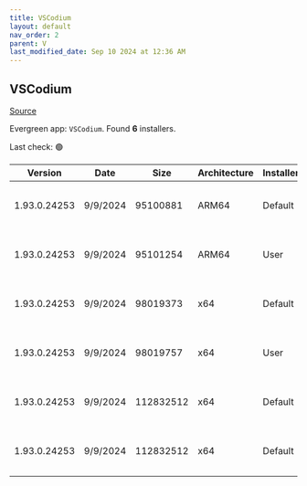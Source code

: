 ```yaml
---
title: VSCodium
layout: default
nav_order: 2
parent: V
last_modified_date: Sep 10 2024 at 12:36 AM
---
```


## VSCodium

[Source](https://vscodium.com)

Evergreen app: `VSCodium`. Found **6** installers.

Last check: 🟢

| Version      | Date     | Size      | Architecture | InstallerType | Type | URI                                                                                                                                                                                                                                      |
| ------------ | -------- | --------- | ------------ | ------------- | ---- | ---------------------------------------------------------------------------------------------------------------------------------------------------------------------------------------------------------------------------------------- |
| 1.93.0.24253 | 9/9/2024 | 95100881  | ARM64        | Default       | exe  | [https://github.com/VSCodium/vscodium/releases/download/1.93.0.24253/VSCodiumSetup-arm64-1.93.0.24253.exe](https://github.com/VSCodium/vscodium/releases/download/1.93.0.24253/VSCodiumSetup-arm64-1.93.0.24253.exe)                     |
| 1.93.0.24253 | 9/9/2024 | 95101254  | ARM64        | User          | exe  | [https://github.com/VSCodium/vscodium/releases/download/1.93.0.24253/VSCodiumUserSetup-arm64-1.93.0.24253.exe](https://github.com/VSCodium/vscodium/releases/download/1.93.0.24253/VSCodiumUserSetup-arm64-1.93.0.24253.exe)             |
| 1.93.0.24253 | 9/9/2024 | 98019373  | x64          | Default       | exe  | [https://github.com/VSCodium/vscodium/releases/download/1.93.0.24253/VSCodiumSetup-x64-1.93.0.24253.exe](https://github.com/VSCodium/vscodium/releases/download/1.93.0.24253/VSCodiumSetup-x64-1.93.0.24253.exe)                         |
| 1.93.0.24253 | 9/9/2024 | 98019757  | x64          | User          | exe  | [https://github.com/VSCodium/vscodium/releases/download/1.93.0.24253/VSCodiumUserSetup-x64-1.93.0.24253.exe](https://github.com/VSCodium/vscodium/releases/download/1.93.0.24253/VSCodiumUserSetup-x64-1.93.0.24253.exe)                 |
| 1.93.0.24253 | 9/9/2024 | 112832512 | x64          | Default       | msi  | [https://github.com/VSCodium/vscodium/releases/download/1.93.0.24253/VSCodium-x64-1.93.0.24253.msi](https://github.com/VSCodium/vscodium/releases/download/1.93.0.24253/VSCodium-x64-1.93.0.24253.msi)                                   |
| 1.93.0.24253 | 9/9/2024 | 112832512 | x64          | Default       | msi  | [https://github.com/VSCodium/vscodium/releases/download/1.93.0.24253/VSCodium-x64-updates-disabled-1.93.0.24253.msi](https://github.com/VSCodium/vscodium/releases/download/1.93.0.24253/VSCodium-x64-updates-disabled-1.93.0.24253.msi) |
